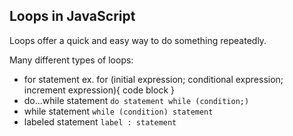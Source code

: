 ## Loops in JavaScript

Loops offer a quick and easy way to do something repeatedly.

Many different types of loops:
- for statement
  ex. for (initial expression; conditional expression; increment expression){ code block }
- do...while statement
  `do
    statement
  while (condition;)`
- while statement
  `while (condition)
    statement`
- labeled statement
  `label :
    statement`
